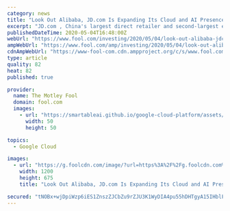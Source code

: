 ```yaml
---
category: news
title: "Look Out Alibaba, JD.com Is Expanding Its Cloud and AI Presence"
excerpt: "JD.com , China's largest direct retailer and second-largest e-commerce company, recently partnered with Cloudflare to strengthen its cloud and AI business. Cloudflare, which secur"
publishedDateTime: 2020-05-04T16:48:00Z
webUrl: "https://www.fool.com/investing/2020/05/04/look-out-alibaba-jdcom-is-expanding-cloud-and-ai.aspx?source=eptcnnlnk0000002"
ampWebUrl: "https://www.fool.com/amp/investing/2020/05/04/look-out-alibaba-jdcom-is-expanding-cloud-and-ai.aspx"
cdnAmpWebUrl: "https://www-fool-com.cdn.ampproject.org/c/s/www.fool.com/amp/investing/2020/05/04/look-out-alibaba-jdcom-is-expanding-cloud-and-ai.aspx"
type: article
quality: 82
heat: 82
published: true

provider:
  name: The Motley Fool
  domain: fool.com
  images:
    - url: "https://smartableai.github.io/google-cloud-platform/assets/images/organizations/fool.com-50x50.jpg"
      width: 50
      height: 50

topics:
  - Google Cloud

images:
  - url: "https://g.foolcdn.com/image/?url=https%3A%2F%2Fg.foolcdn.com%2Feditorial%2Fimages%2F570933%2Fgettyimages-1159763195.jpg&w=1200&op=resize"
    width: 1200
    height: 675
    title: "Look Out Alibaba, JD.com Is Expanding Its Cloud and AI Presence"

secured: "tNOBx+wjDpiWzp6iES1ZnszZJCbZu9rZJU3K1WyDIA4pu55hDHTgyA15IHblFbhX2YXo/1aDESjvVJTtRWY9/VERgjRUrhm/UUhDmF2FWkQFwkEJ7eWjY8Eu+2+Uv1GItkijZ74wL8kulwTAFVoIn9iiPcFK4nG6cyV2HTPK+Fcen6RPa0PoiG14C2mwwlaaXnWSkD3d15PU7PPnFVKd0Yry8sVqS8aWlt/7GtzR+3S3bnEiaZMcTGLlDxQmJ8cGhrxTs8i1s7Wn8BzrHV5hY23+1ZFFmgphkuitU1pz+viKvNGSfNy8F+xPkRNhlKIHWYYjxkOCLzgSEPaXQXzcnt05Z3oMHF2N0t8cOuBsHq48jS/GMWtWH8LdW98vbDPmTdBQNWz11lz9anPFwPYETUfbjs1WHFBugUri8HH6D3R8o6715i240g3coHMmhbB72YAJvJjaTymZh0tyQr0aBj9XnUPb2Iv0u7k0C1q2s4w=;iC0LJqYv0dMNUXlAoStfaw=="
---
```


